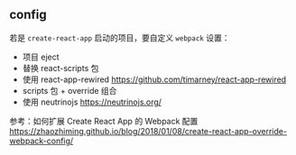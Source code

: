 ## config

若是 `create-react-app` 启动的项目，要自定义 `webpack` 设置：

- 项目 eject
- 替换 react-scripts 包
- 使用 react-app-rewired <https://github.com/timarney/react-app-rewired>
- scripts 包 + override 组合
- 使用 neutrinojs <https://neutrinojs.org/>

参考：如何扩展 Create React App 的 Webpack 配置 <https://zhaozhiming.github.io/blog/2018/01/08/create-react-app-override-webpack-config/>

